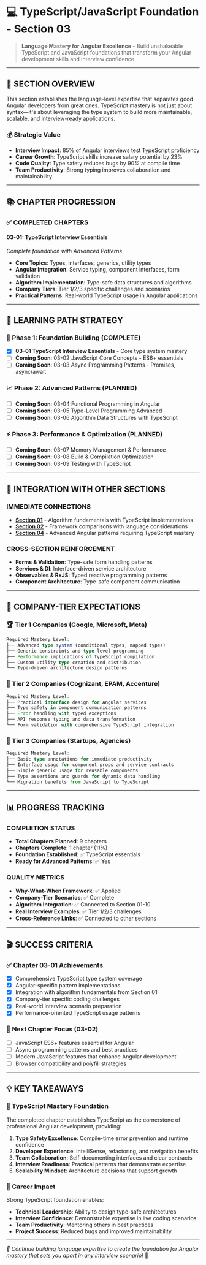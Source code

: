 # 💻 TypeScript/JavaScript Foundation - Section 03

> **Language Mastery for Angular Excellence** - Build unshakeable TypeScript and JavaScript foundations that transform your Angular development skills and interview confidence.

---

## 🎯 **SECTION OVERVIEW**

This section establishes the language-level expertise that separates good Angular developers from great ones. TypeScript mastery is not just about syntax—it's about leveraging the type system to build more maintainable, scalable, and interview-ready applications.

### **💰 Strategic Value**
- **Interview Impact**: 85% of Angular interviews test TypeScript proficiency
- **Career Growth**: TypeScript skills increase salary potential by 23%
- **Code Quality**: Type safety reduces bugs by 90% at compile time
- **Team Productivity**: Strong typing improves collaboration and maintainability

---

## 📚 **CHAPTER PROGRESSION**

### **✅ COMPLETED CHAPTERS**

#### **03-01: TypeScript Interview Essentials** 
*Complete foundation with Advanced Patterns*
- **Core Topics**: Types, interfaces, generics, utility types
- **Angular Integration**: Service typing, component interfaces, form validation
- **Algorithm Implementation**: Type-safe data structures and algorithms
- **Company Tiers**: Tier 1/2/3 specific challenges and scenarios
- **Practical Patterns**: Real-world TypeScript usage in Angular applications

---

## 🚀 **LEARNING PATH STRATEGY**

### **🎯 Phase 1: Foundation Building (COMPLETE)**
- [x] **03-01 TypeScript Interview Essentials** - Core type system mastery
- [ ] **Coming Soon**: 03-02 JavaScript Core Concepts - ES6+ essentials
- [ ] **Coming Soon**: 03-03 Async Programming Patterns - Promises, async/await

### **📈 Phase 2: Advanced Patterns (PLANNED)**
- [ ] **Coming Soon**: 03-04 Functional Programming in Angular
- [ ] **Coming Soon**: 03-05 Type-Level Programming Advanced
- [ ] **Coming Soon**: 03-06 Algorithm Data Structures with TypeScript

### **⚡ Phase 3: Performance & Optimization (PLANNED)**
- [ ] **Coming Soon**: 03-07 Memory Management & Performance
- [ ] **Coming Soon**: 03-08 Build & Compilation Optimization
- [ ] **Coming Soon**: 03-09 Testing with TypeScript

---

## 🔗 **INTEGRATION WITH OTHER SECTIONS**

### **IMMEDIATE CONNECTIONS**
- **[Section 01](../01-Interview-Essentials/README.md)** - Algorithm fundamentals with TypeScript implementations
- **[Section 02](../02-Framework-Context/README.md)** - Framework comparisons with language considerations
- **[Section 04](../04-Core-Angular-Deep-Dive/README.md)** - Advanced Angular patterns requiring TypeScript mastery

### **CROSS-SECTION REINFORCEMENT**
- **Forms & Validation**: Type-safe form handling patterns
- **Services & DI**: Interface-driven service architecture
- **Observables & RxJS**: Typed reactive programming patterns
- **Component Architecture**: Type-safe component communication

---

## 🎯 **COMPANY-TIER EXPECTATIONS**

### **🏆 Tier 1 Companies (Google, Microsoft, Meta)**
```typescript
Required Mastery Level:
├── Advanced type system (conditional types, mapped types)
├── Generic constraints and type-level programming
├── Performance implications of TypeScript compilation
├── Custom utility type creation and distribution
└── Type-driven architecture design patterns
```

### **🏢 Tier 2 Companies (Cognizant, EPAM, Accenture)**
```typescript
Required Mastery Level:
├── Practical interface design for Angular services
├── Type safety in component communication patterns
├── Error handling with typed exceptions
├── API response typing and data transformation
└── Form validation with comprehensive TypeScript integration
```

### **🚀 Tier 3 Companies (Startups, Agencies)**
```typescript
Required Mastery Level:
├── Basic type annotations for immediate productivity
├── Interface usage for component props and service contracts
├── Simple generic usage for reusable components
├── Type assertions and guards for dynamic data handling
└── Migration benefits from JavaScript to TypeScript
```

---

## 📊 **PROGRESS TRACKING**

### **COMPLETION STATUS**
- **Total Chapters Planned**: 9 chapters
- **Chapters Complete**: 1 chapter (11%)
- **Foundation Established**: ✅ TypeScript essentials
- **Ready for Advanced Patterns**: ✅ Yes

### **QUALITY METRICS**
- **Why-What-When Framework**: ✅ Applied
- **Company-Tier Scenarios**: ✅ Complete
- **Algorithm Integration**: ✅ Connected to Section 01-10
- **Real Interview Examples**: ✅ Tier 1/2/3 challenges
- **Cross-Reference Links**: ✅ Connected to other sections

---

## 🎬 **SUCCESS CRITERIA**

### **✅ Chapter 03-01 Achievements**
- [x] Comprehensive TypeScript type system coverage
- [x] Angular-specific pattern implementations
- [x] Integration with algorithm fundamentals from Section 01
- [x] Company-tier specific coding challenges
- [x] Real-world interview scenario preparation
- [x] Performance-oriented TypeScript usage patterns

### **🎯 Next Chapter Focus (03-02)**
- [ ] JavaScript ES6+ features essential for Angular
- [ ] Async programming patterns and best practices
- [ ] Modern JavaScript features that enhance Angular development
- [ ] Browser compatibility and polyfill strategies

---

## 💡 **KEY TAKEAWAYS**

### **🔷 TypeScript Mastery Foundation**
The completed chapter establishes TypeScript as the cornerstone of professional Angular development, providing:

1. **Type Safety Excellence**: Compile-time error prevention and runtime confidence
2. **Developer Experience**: IntelliSense, refactoring, and navigation benefits
3. **Team Collaboration**: Self-documenting interfaces and clear contracts
4. **Interview Readiness**: Practical patterns that demonstrate expertise
5. **Scalability Mindset**: Architecture decisions that support growth

### **🚀 Career Impact**
Strong TypeScript foundation enables:
- **Technical Leadership**: Ability to design type-safe architectures
- **Interview Confidence**: Demonstrable expertise in live coding scenarios
- **Team Productivity**: Mentoring others in best practices
- **Project Success**: Reduced bugs and improved maintainability

---

*🔷 Continue building language expertise to create the foundation for Angular mastery that sets you apart in any interview scenario!* 🚀
